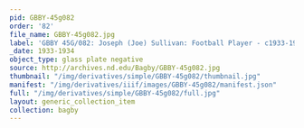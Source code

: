 ```yaml
---
pid: GBBY-45g082
order: '82'
file_name: GBBY-45g082.jpg
label: 'GBBY 45G/082: Joseph (Joe) Sullivan: Football Player - c1933-1934'
_date: 1933-1934
object_type: glass plate negative
source: http://archives.nd.edu/Bagby/GBBY-45g082.jpg
thumbnail: "/img/derivatives/simple/GBBY-45g082/thumbnail.jpg"
manifest: "/img/derivatives/iiif/images/GBBY-45g082/manifest.json"
full: "/img/derivatives/simple/GBBY-45g082/full.jpg"
layout: generic_collection_item
collection: bagby
---
```

